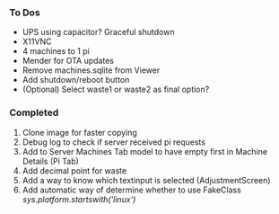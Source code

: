 ### To Dos
* UPS using capacitor? Graceful shutdown
* X11VNC
* 4 machines to 1 pi
* Mender for OTA updates
* Remove machines.sqlite from Viewer
* Add shutdown/reboot button
* (Optional) Select waste1 or waste2 as final option?

### Completed
1. Clone image for faster copying
2. Debug log to check if server received pi requests
3. Add to Server Machines Tab model to have empty first in Machine Details (Pi Tab)
4. Add decimal point for waste
5. Add a way to know which textinput is selected (AdjustmentScreen)
6. Add automatic way of determine whether to use FakeClass *sys.platform.startswith('linux')*
